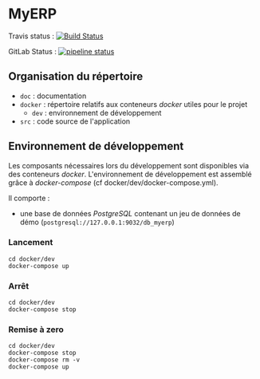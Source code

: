 # MyERP 

Travis status : [![Build Status](https://travis-ci.org/Toysurusse/Project9Test.svg?branch=master)](https://travis-ci.org/Toysurusse/Project9Test)

GitLab Status : [![pipeline status](https://gitlab.com/Toysurusse/Project9Test/badges/master/pipeline.svg)](https://gitlab.com/Toysurusse/Project9Test/commits/master)

## Organisation du répertoire

*   `doc` : documentation
*   `docker` : répertoire relatifs aux conteneurs _docker_ utiles pour le projet
    *   `dev` : environnement de développement
*   `src` : code source de l'application


## Environnement de développement

Les composants nécessaires lors du développement sont disponibles via des conteneurs _docker_.
L'environnement de développement est assemblé grâce à _docker-compose_
(cf docker/dev/docker-compose.yml).

Il comporte :

*   une base de données _PostgreSQL_ contenant un jeu de données de démo (`postgresql://127.0.0.1:9032/db_myerp`)



### Lancement

    cd docker/dev
    docker-compose up


### Arrêt

    cd docker/dev
    docker-compose stop


### Remise à zero

    cd docker/dev
    docker-compose stop
    docker-compose rm -v
    docker-compose up
